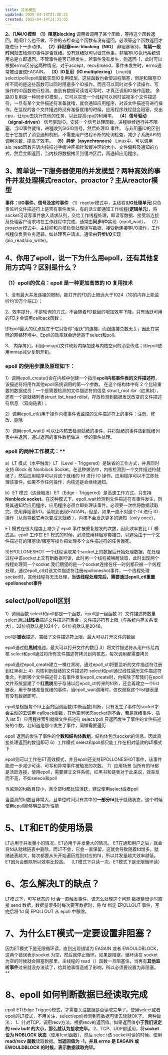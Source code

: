 ```yaml
---
title: 并发模型
updated: 2025-04-14T21:38:21
created: 2025-04-14T21:31:05
---
```


**2、几种I/O模型**
**（1）阻塞blocking**
调用者调用了某个函数，等待这个函数返回，期间什么也不做，不停的去检查这个函数有没有返回，必须等这个函数返回才能进行下一步动作。
**（2）非阻塞non-blocking（NIO）**
非阻塞等待，**每隔一段时间**就去检测IO事件是否就绪。没有就绪就可以做其他事。非阻塞I/O执行系统调用总是立即返回，不管事件是否已经发生，若事件没有发生，则返回-1，此时可以根据errno区分这两种情况，对于accept，recv和send，事件未发生时，errno通常被设置成EAGAIN。
**（3）IO复用（IO multiplexing）**
Linux用select/poll/epoll函数实现IO复用模型，这些函数也会使进程阻塞，但是和阻塞IO所不同的是这些函数可以同时阻塞多个IO操作。而且可以同时对多个读操作、写操作的IO函数进行检测。直到有数据可读或可写时，才真正调用IO操作函数。
多路IO复用是一种同步IO模型，，它可以实现一个线程可以同时监视多个文件描述符，一旦有某个文件描述符准备就绪，就会通知应用程序，对该文件描述符进行操作。在监视的各个文件描述符没有准备就绪的时候，应用程序线程就会阻塞，交出cpu，让cpu去执行其他的任务，以此提高cpu的利用率。
**（4）信号驱动（signal-driven）**
信号驱动IO，安装一个信号处理函数，进程继续运行并不阻塞，当IO事件就绪，进程收到SIGIO信号，然后处理IO 事件。
与非阻塞IO的区别在于它提供了消息通知机制，不需要用户进程不断的轮询检查，减少了系统API的调用次数，提高了效率。
**（5）异步（asynchronous）**
Linux中，可以调用aio_read函数告诉内核描述字缓冲区指针和缓冲区的大小、文件偏移及通知的方式，然后立即返回，当内核将数据拷贝到缓冲区后，再通知应用程序。

## 3、简单说一下服务器使用的并发模型？两种高效的事件并发处理模式reactor、proactor？主从reactor模型
**事件：I/O事件、信号及定时事件**
（1）reactor模式中，主线程(**I/O处理单元**)只负责监听文件描述符上是否有事件发生，有的话立即通知工作线程(**逻辑单元**)，将socket可读写事件放入请求队列，交给工作线程处理，即读写数据、接受新连接及处理客户请求均在工作线程中完成。通常由**同步I/O**实现（epoll_wait）。
（2）proactor模式中，主线程和内核负责处理读写数据、接受新连接等I/O操作，工作线程仅负责业务逻辑，如处理客户请求。通常由**异步I/O**实现(aio_read/aio_write)。

## 4、你用了epoll，说一下为什么用epoll，还有其他复用方式吗？区别是什么？
### （1）epoll的优点：epoll 是一种更加高效的 IO 复用技术
1、没有最大并发连接的限制，能打开的FD的上限远大于1024（1G的内存上能监听约10万个端口）；

2、效率提升，不是轮询的方式，不会随着FD数目的增加效率下降。只有活跃可用的FD才会调用callback函数；

即Epoll最大的优点就在于它只管你“活跃”的连接，而跟连接总数无关，因此在实际的网络环境中，Epoll的效率就会远远高于select和poll。

3、 内存拷贝，利用mmap()文件映射内存加速与内核空间的消息传递；即epoll使用mmap减少复制开销。

### epoll 的使用步骤及原理如下：
1）调用epoll_create()会在内核中创建一个指示**epoll内核事件表的文件描述符**，该描述符将用作其他epoll系统调用的第一个参数。
在这个结构体中有 2 个比较重要的数据成员：一个是需要检测的文件描述符的信息 struct_root rbr（红黑树），还有一个是就绪列表struct list_head rdlist，存放检测到数据发送改变的文件描述符信息 （双向链表）；

2）调用epoll_ctl()用于操作内核事件表监控的文件描述符上的事件：注册、修改、删除

3）调用epoll_wait() 可以让内核去检测就绪的事件，并将就绪的事件放到就绪列表中并返回，通过返回的事件数组做进一步的事件处理。

### epoll 的两种工作模式：**
a）LT 模式（水平触发）LT（Level - Triggered）是缺省的工作方式，并且同时支持 Block 和 Nonblock Socket。在这种做法中，内核检测到一个文件描述符就绪了，然后应用程序可以对这个就绪的 fd 进行 IO 操作。应用程序可以不立即处理该事件，如果不作任何操作，内核还是会继续通知。

b）ET 模式（边缘触发）ET（Edge - Triggered）是高速工作方式，只支持**Nonblock socket**。在这种模式下，epoll_wait检测到文件描述符有事件发生，则将其通知给应用程序，应用程序必须立即处理该事件。必须要一次性将数据读取完，使用非阻塞I/O，读取到出现EAGAIN。但是，如果一直不对这个 fd 进行 IO 操作（从而导致它再次变成未就绪 ），内核不会发送更多的通知（only once）。

ET 模式在很大程度上减少了 epoll 事件被重复触发的次数，因此效率要比 LT 模式高。epoll 工作在 ET 模式的时候，必须使用非阻塞套接口，以避免由于一个文件描述符的阻塞读/阻塞写操作把处理多个文件描述符的任务饿死。

3)EPOLLONESHOT
一个线程读取某个socket上的数据后开始处理数据，在处理过程中该socket上又有新数据可读，此时另一个线程被唤醒读取，此时出现两个线程处理同一个socket
我们期望的是一个socket连接在任一时刻都只被一个线程处理，通过epoll_ctl对该文件描述符注册epolloneshot事件，一个线程处理socket时，其他线程将无法处理，**当该线程处理完后，需要通过epoll_ctl重置epolloneshot事件**

## select/poll/epoll区别
1）调用函数
select和poll都是一个函数，epoll是一组函数
2）文件描述符数量
select通过**线性表**描述文件描述符集合，文件描述符有上限（与系统内存关系很大），32位机默认是1024个，64位机默认是2048。

poll是**链表**描述，突破了文件描述符上限，最大可以打开文件的数目

epoll通过**红黑树**描述，最大可以打开文件的数目
3）将文件描述符从用户传给内核
select和poll通过将所有文件描述符拷贝到内核态，每次调用都需要拷贝

epoll通过epoll_create建立一棵红黑树，通过epoll_ctl将要监听的文件描述符注册到红黑树上
4）内核判断就绪的文件描述符
select和poll通过线性遍历文件描述符集合，判断哪个文件描述符上有事件发生epoll_create时，内核除了帮我们在epoll文件系统里建了个**红黑树**用于存储以后epoll_ctl传来的fd外，还会再建立一个list链表，用于存储准备就绪的事件，当epoll_wait调用时，仅仅观察这个list链表里有没有数据即可。

epoll是根据每个fd上面的回调函数(中断函数)判断，只有发生了事件的socket才会主动的去调用 callback函数，其他空闲状态socket则不会，若是就绪事件，插入list
5）应用程序索引就绪文件描述符
select/poll 只返回发生了事件的文件描述符的个数，若知道是哪个发生了事件，同样需要遍历

epoll 返回的发生了事件的**个数和结构体数组**，结构体包含socket的信息，因此直接处理返回的数组即可
6）工作模式
select和poll都只能工作在相对低效的**LT**模式下

epoll则可以工作在ET高效模式，并且epoll还支持EPOLLONESHOT事件，该事件能进一步减少可读、可写和异常事件被触发的次数。
7）应用场景
当所有的fd都是活跃连接，使用epoll，需要建立文件系统，红黑书和链表对于此来说，效率反而不高，不如selece和poll

当监测的fd数目较小，且全部fd都比较活跃，建议使用select或者poll

当监测的fd数目非常大，且单位时间只有其中的**一部分fd**处于就绪状态，这个时候使用epoll能够明显提升性能

# 5、LT和ET的使用场景
LT适用于并发量小的情况，ET适用于并发量大的情况。
ET在通知用户之后，就会将fd从就绪链表中删除，而LT不会，它会一直保留，这就会导致随着fd增多，就绪链表越大，每次都要从头开始遍历找到对应的fd，所以并发量越大效率越低。ET因为会删除所以效率比较高。
（LT模式下只读一次，ET模式下是无限循环读）

# 6、怎么解决LT的缺点？
LT模式下，可写状态的 fd 会一直触发事件，该怎么处理这个问题
数据量很少时直接 send 数据，数据量很多时每次要写数据时，将 fd 绑定 EPOLLOUT 事件，写完后将 fd 同 EPOLLOUT 从 epoll 中移除。

# 7、为什么ET模式一定要设置非阻塞？
因为ET模式下是无限循环读，直到出现错误为 EAGAIN 或者 EWOULDBLOCK，这两个错误表示socket 为空，然后就停止循环。如果是阻塞，循环读在 socket 为空的时候就会阻塞到那里，主线程的 read（）函数一旦阻塞住，当再有**其他监听事件**过来就没办法读了，给其他事情造成了影响，所以必须要设置为非阻塞。
**
# 8、epoll 如何判断数据已经读取完成
epoll ET(Edge Trigger)模式，才需要关注数据是否读取完毕了。使用select或者epoll的LT模式，不用关注，select/epoll检测到有数据可读去读就OK了。
两种做法：
1、针对TCP，调用recv方法，根据recv的返回值。如果返回值**小于我们设定的 recv buff 的大小，那么就认为接收完毕。**
2、TCP、UDP都适用，将**socket 设为 NOBLOCK 状态**（使用fcntl函数），然后 selec t该 socket可读的时候，使用**read/recv 函数**读取数据。**当返回值为 -1，并且 errno 是 EAGAIN 或EWOULDBLOCK 的时候，表示数据读取完毕。**

